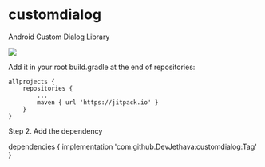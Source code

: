 # customdialog
Android Custom Dialog Library

[![](https://jitpack.io/v/DevJethava/customdialog.svg)](https://jitpack.io/#DevJethava/customdialog)

Add it in your root build.gradle at the end of repositories:

	allprojects {
		repositories {
			...
			maven { url 'https://jitpack.io' }
		}
	}
Step 2. Add the dependency

dependencies {
	        implementation 'com.github.DevJethava:customdialog:Tag'
	}
